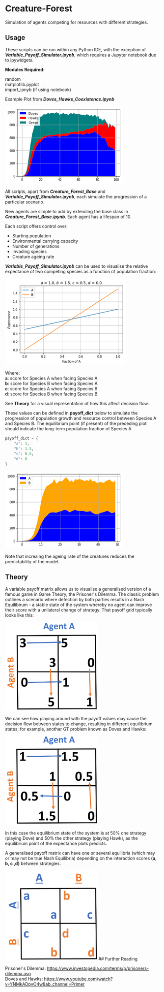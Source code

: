 # Creature-Forest
Simulation of agents competing for resources with different strategies.

## Usage
These scripts can be run within any Python IDE, with the exception of ***Variable_Payoff_Simulator.ipynb***, which requires a Jupyter notebook due to ipywidgets.

**Modules Required:**

random  
matplotlib.pyplot  
import_ipnyb (if using notebook)  

Example Plot from ***Doves_Hawks_Coexistence.ipynb***

![Image1](https://github.com/AryamanReddi99/Creature-Forest/blob/master/Images/doves_hawks_geese.png)

All scripts, apart from ***Creature_Forest_Base*** and ***Variable_Payoff_Simulator.ipynb***, each simulate the progression of a particular scenario. 

New agents are simple to add by extending the base class in ***Creature_Forest_Base.ipynb***. Each agent has a lifespan of 10.

Each script offers control over:  
* Starting population
* Environmental carrying capacity
* Number of generations
* Invading species
* Creature ageing rate

***Variable_Payoff_Simulator.ipynb*** can be used to visualise the relative expectance of two competing species as a function of population fraction:

![Image1](https://github.com/AryamanReddi99/Creature-Forest/blob/master/Images/variable_payoff.png?raw=true)

Where:  
**a**: score for Species A when facing Species A  
**b**: score for Species B when facing Species A  
**c**: score for Species A when facing Species B  
**d**: score for Species B when facing Species B  

See **Theory** for a visual  representation of how this affect decision flow.

These values can be defined in **payoff_dict** below to simulate the progression of population growth and resource control between Species A and Species B. The equilibrium point (if present) of the preceding plot should indicate the long-term population fraction of Species A.

```python
payoff_dict = {
    "a": 1,
    "b": 1.5,
    "c": 0.5,
    "d": 0
}
```

![Image1](https://github.com/AryamanReddi99/Creature-Forest/blob/master/Images/variable_plot.png?raw=true)

Note that increaing the ageing rate of the creatures reduces the predictability of the model.

## Theory

A variable payoff matrix allows us to visualise a generalised version of a famous game in Game Theory, the Prisoner's Dilemma. The classic problem outlines a scenario where defection by both parties results in a Nash Equilibirum - a stable state of the system whereby no agent can improve their score with a unilateral change of strategy. That payoff grid typically looks like this:

<img src="https://github.com/AryamanReddi99/Creature-Forest/blob/master/Images/PD.png" width="300">

We can see how playing around with the payoff values may cause the decision flow between states to change, resulting in different equilibrium states; for example, another GT problem known as Doves and Hawks:

<img src="https://github.com/AryamanReddi99/Creature-Forest/blob/master/Images/HD.png" width="300">

In this case the equilibrium state of the system is at 50% one strategy (playing Dove) and 50% the other strategy (playing Hawk), as the equilibrium point of the expectance plots predicts.

A generalised payoff matrix can have one or several equilibria (which may or may not be true Nash Equilibria) depending on the interaction scores **(a, b, c ,d)** between strategies.

<img src="https://github.com/AryamanReddi99/Creature-Forest/blob/master/Images/generalised.png" width="300">
## Further Reading

Prisoner's Dilemma:  https://www.investopedia.com/terms/p/prisoners-dilemma.asp  
Doves and Hawks:  https://www.youtube.com/watch?v=YNMkADpvO4w&ab_channel=Primer
